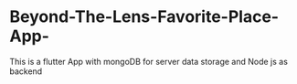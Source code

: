# Beyond-The-Lens-Favorite-Place-App-
This is a flutter App with mongoDB for server data storage and Node js as backend 

